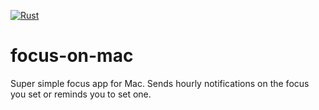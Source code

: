 [![Rust](https://github.com/Velrok/focus-on-mac/actions/workflows/rust.yml/badge.svg)](https://github.com/Velrok/focus-on-mac/actions/workflows/rust.yml)

# focus-on-mac

Super simple focus app for Mac. Sends hourly notifications on the focus you set or reminds you to set one.
